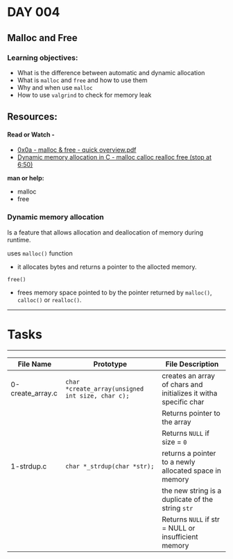 # DAY 004

## Malloc and Free

### Learning objectives:
- What is the difference between automatic and dynamic allocation
- What is `malloc` and `free` and how to use them
- Why and when use `malloc`
- How to use `valgrind` to check for memory leak

## Resources:
#### Read or Watch -
- [0x0a - malloc & free - quick overview.pdf](https://intranet.alxswe.com/rltoken/7q6RmWq86XkUhvmlhrg9bg)
- [Dynamic memory allocation in C - malloc calloc realloc free (stop at 6:50)](https://www.youtube.com/watch?v=xDVC3wKjS64)

**man or help:**
- malloc
- free

### Dynamic memory allocation

Is a feature that allows allocation and deallocation of memory during runtime.

uses `malloc()` function
- it allocates bytes and returns a pointer to the allocted memory.

`free()`
- frees memory space pointed to by the pointer returned by `malloc()`, `calloc()` or `realloc()`.
---

# Tasks
---

File Name | Prototype | File Description|
---|---|---|
| 0-create_array.c | `char *create_array(unsigned int size, char c);` | creates an array of chars and initializes it witha specific char|
| | | Returns pointer to the array|
| | | Returns `NULL` if size = `0`|
| 1-strdup.c | `char *_strdup(char *str);` | returns a pointer to a newly allocated space in memory|
| | | the new string is a duplicate of the string `str`|
| | | Returns `NULL` if str = NULL or insufficient memory|

